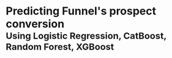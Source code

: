 <h1>Predicting Funnel's prospect conversion<br>
  <small>Using Logistic Regression, CatBoost, Random Forest, XGBoost</small>
</h1>
